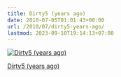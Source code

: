 ```yaml
---
title: Dirty5 (years ago)
date: 2010-07-05T01:01:43+00:00
url: /2010/07/dirty5-years-ago/
lastmod: 2023-09-10T19:14:13+07:00
---
```

<div class="flickr">
  <a href="http://www.flickr.com/photos/schreibblogade/4763632349/" title="Dirty5 (years ago)"><img src="//farm5.static.flickr.com/4118/4763632349_ee1cc2e2e5.jpg" alt="Dirty5 (years ago)" /></p>

  <p>
    Dirty5 (years ago)
  </p>

  <p>
    </a></div>
